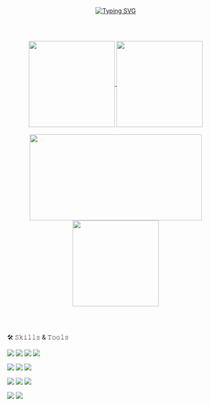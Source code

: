 <!--
**yunsuk990/yunsuk990** is a ✨ _special_ ✨ repository because its `README.md` (this file) appears on your GitHub profile.

Here are some ideas to get you started:

- 🔭 I’m currently working on ...
- 🌱 I’m currently learning ...
- 👯 I’m looking to collaborate on ...
- 🤔 I’m looking for help with ...
- 💬 Ask me about ...
- 📫 How to reach me: ...
- 😄 Pronouns: ...
- ⚡ Fun fact: ...

-->
<div align="center">
  <a href="https://git.io/typing-svg"><img src="https://readme-typing-svg.herokuapp.com?font=Sour+Gummy&size=37&pause=200&color=000000&background=EAEAEAC6&center=true&vCenter=true&width=1000&height=100&lines=Hi+I'm+Software+Developer+!;Thanks+for+visiting+GitHub" alt="Typing SVG" />
  </a>
</div>

<br><br>

<div align="center">
  <a href="https://github.com/yunsuk990">
    <img height=200 align="center" src="https://github-readme-stats.vercel.app/api/top-langs/?username=yunsuk990&layout=compact&bg_color=00000000&theme=transparent&show_icons=true&theme=buefy&card_width=300" />
  </a>
  <a href="https://github.com/yunsuk990?tab=repositories"><img height=200 align="center" src="https://github-readme-stats.vercel.app/api?username=yunsuk990&layout=compact&langs_count=8&card_width=300&show_icons=true&bg_color=00000000&theme=transparent" />
  </a>
</div>

<br>

<div align="center">
  <img height=200 width=400 align="center" src="http://mazassumnida.wtf/api/v2/generate_badge?boj=yunsuk990" />
  <img height=200 align="center" src="https://github-readme-streak-stats-eight.vercel.app/?user=yunsuk990&theme=burefy&card_width=400" />
</div>

<br><br>

🛠 𝚂𝚔𝚒𝚕𝚕𝚜 & 𝚃𝚘𝚘𝚕𝚜


<img src="https://img.shields.io/badge/Java-ED8B00?style=for-the-badge&logo=openjdk&logoColor=white">  <img src="https://img.shields.io/badge/Python-3776AB?style=for-the-badge&logo=python&logoColor=white"> <img src="https://img.shields.io/badge/Kotlin-237F52FF?style=for-the-badge&logo=kotlin&logoColor=white"> <img src="https://img.shields.io/badge/Dart-%230175C2.svg?style=for-the-badge&logo=dart&logoColor=white"> 

<img src="https://img.shields.io/badge/Android-3DDC84?style=for-the-badge&logo=android&logoColor=white"> <img src="https://img.shields.io/badge/Flutter-02569B?style=for-the-badge&logo=flutter&logoColor=fff"> <img src="https://img.shields.io/badge/Firebase-039BE5?style=for-the-badge&logo=Firebase&logoColor=white">

<img src="https://img.shields.io/badge/JavaScript-F7DF1E?style=for-the-badge&logo=javascript&logoColor=white"> <img src="https://img.shields.io/badge/HTML5-E34F26?style=for-the-badge&logo=html5&logoColor=white"> <img src="https://img.shields.io/badge/CSS3-1572B6?style=for-the-badge&logo=css3&logoColor=white">

 <img src="https://img.shields.io/badge/GitHub-%23121011.svg?style=for-the-badge&logo=github&logoColor=white"> <img src="https://img.shields.io/badge/Git-F05032?style=for-the-badge&logo=git&logoColor=fff">



